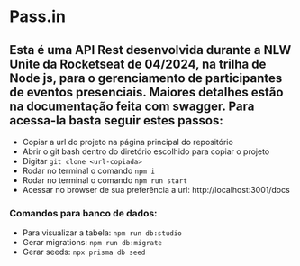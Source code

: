 # Pass.in

## Esta é uma API Rest desenvolvida durante a NLW Unite da Rocketseat de 04/2024, na trilha de Node js, para o gerenciamento de participantes de eventos presenciais. Maiores detalhes estão na documentação feita com swagger. Para acessa-la basta seguir estes passos: <br> 

- Copiar a url do projeto na página principal do repositório
- Abrir o git bash dentro do diretório escolhido para copiar o projeto
- Digitar `git clone <url-copiada>`
- Rodar no terminal o comando `npm i`
- Rodar no terminal o comando `npm run start`
- Acessar no browser de sua preferência a url: http://localhost:3001/docs

### Comandos para banco de dados:
- Para visualizar a tabela: `npm run db:studio`
- Gerar migrations: `npm run db:migrate`
- Gerar seeds: `npx prisma db seed`
